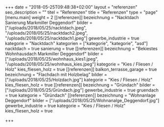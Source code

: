 +++
date = "2018-05-25T09:48:38+02:00"
layout = "referenzen"
seo_description = ""
titel = "Referenzen"
title = "Referenzen"
type = "page"
[menu.main]
weight = 2
[[referenzen]]
bezeichnung = "Nacktdach Sanierung Markmiller Deggendorf"
bilder = ["/uploads/2018/05/25/nacktdach.jpeg", "/uploads/2018/05/25/nacktdach2.jpeg", "/uploads/2018/05/25/nacktdach1.jpeg"]
gewerbe_industrie = true
kategorie = "Nacktdach"
kategorien = ["kategorie", "kategorie", "asd"]
nacktdach = true
sanierung = true
[[referenzen]]
bezeichnung = "Bekiestes Wohnhausdach Markmiller Deggendorf"
bilder = ["/uploads/2018/05/25/wohnhaus_kies1.jpeg", "/uploads/2018/05/25/wohnhaus_kies.jpeg"]
kategorie = "Kies / Fliesen / Holz"
kies_fliesen_holz = true
[[referenzen]]
balkon_terrasse_garage = true
bezeichnung = "Flachdach mit Holzbelag"
bilder = ["/uploads/2018/05/25/Holzdach.jpg"]
kategorie = "Kies / Fliesen / Holz"
kies_fliesen_holz = true
[[referenzen]]
bezeichnung = "Gründach"
bilder = ["/uploads/2018/05/25/Gründach.jpg"]
gewerbe_industrie = true
gruendach = true
kategorie = "Gründach"
[[referenzen]]
bezeichnung = "Wohnanlage Deggendorf"
bilder = ["/uploads/2018/05/25/Wohnanalge_Deggendorf.jpg"]
gewerbe_industrie = true
kategorie = "Kies / Fliesen / Holz"
kies_fliesen_holz = true

+++
